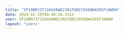 ```yaml
---
title: "SP10BMJ3T32AGXAWD2JN1FQNZ1930QW4Z85F18WDW"
date: 2024-02-19T08:48:24.312Z
user: SP10BMJ3T32AGXAWD2JN1FQNZ1930QW4Z85F18WDW
layout: "users"
---
```

    